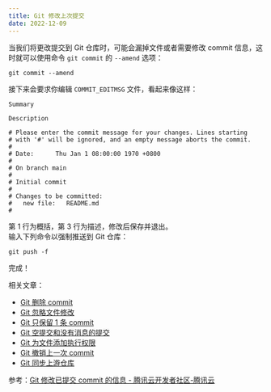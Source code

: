 ```yaml
---
title: Git 修改上次提交
date: 2022-12-09
---
```


当我们将更改提交到 Git 仓库时，可能会漏掉文件或者需要修改 commit 信息，这时就可以使用命令 `git commit` 的 `--amend` 选项：

```
git commit --amend
```

接下来会要求你编辑 `COMMIT_EDITMSG` 文件，看起来像这样：

```
Summary

Description

# Please enter the commit message for your changes. Lines starting
# with '#' will be ignored, and an empty message aborts the commit.
#
# Date:      Thu Jan 1 08:00:00 1970 +0800
#
# On branch main
#
# Initial commit
#
# Changes to be committed:
#	new file:   README.md
#

```

第 1 行为概括，第 3 行为描述，修改后保存并退出。  
输入下列命令以强制推送到 Git 仓库：

```
git push -f
```

完成！

相关文章：

- [Git 删除 commit](/Git-Delete-Commit)
- [Git 忽略文件修改](/Git-skip-worktree)
- [Git 只保留 1 条 commit](/Git-only-keep-1-commit)
- [Git 空提交和没有消息的提交](/Git-empty-commit-and-empty-message)
- [Git 为文件添加执行权限](/Git-update-index-chmod=+x)
- [Git 撤销上一次 commit](/Git-reset-soft-HEAD~1)
- [Git 同步上游仓库](/Git-fetch-upstream)

参考：[Git 修改已提交 commit 的信息 - 腾讯云开发者社区-腾讯云](https://cloud.tencent.com/developer/article/1730774)
